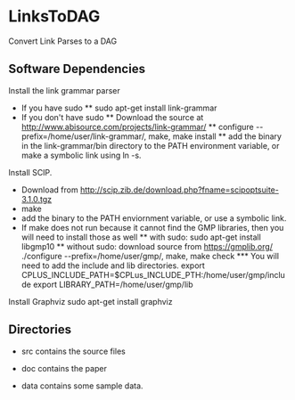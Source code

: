 LinksToDAG
==========

Convert Link Parses to a DAG

Software Dependencies
---------------------

Install the link grammar parser
* If you have sudo
** sudo apt-get install link-grammar
* If you don't have sudo
** Download the source at http://www.abisource.com/projects/link-grammar/
** configure --prefix=/home/user/link-grammar/, make, make install
** add the binary in the link-grammar/bin directory to the PATH environment variable, or make a symbolic link using ln -s.

Install SCIP.
* Download from http://scip.zib.de/download.php?fname=scipoptsuite-3.1.0.tgz
* make
* add the binary to the PATH enviornment variable, or use a symbolic link.
* If make does not run because it cannot find the GMP libraries, then you will need to install those as well
** with sudo: sudo apt-get install libgmp10
** without sudo: download source from https://gmplib.org/ 
./configure --prefix=/home/user/gmp/, make, make check
*** You will need to add the include and lib directories.
export CPLUS_INCLUDE_PATH=$CPLus_INCLUDE_PTH:/home/user/gmp/include 
export LIBRARY_PATH=/home/user/gmp/lib


Install Graphviz
sudo apt-get install graphviz


Directories
-----------
* src contains the source files

* doc contains the paper

* data contains some sample data.


